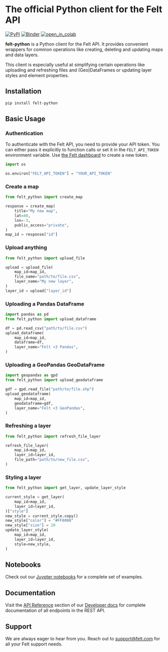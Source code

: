 # The official Python client for the Felt API

[![PyPI][pypi_badge]][pypi_link]
[![Binder][binder_badge]][binder_jupyterlab_url]
[![open_in_colab][colab_badge]][colab_notebook_link]

[pypi_badge]: https://badge.fury.io/py/felt-python.svg
[pypi_link]: https://pypi.org/project/felt-python/
[binder_badge]: https://mybinder.org/badge_logo.svg
[binder_jupyterlab_url]: https://mybinder.org/v2/gh/felt/felt-python/HEAD
[colab_badge]: https://colab.research.google.com/assets/colab-badge.svg
[colab_notebook_link]: https://colab.research.google.com/github/felt/felt-python/blob/main

**felt-python** is a Python client for the Felt API. It provides convenient wrappers for
common operations like creating, deleting and updating maps and data layers.

This client is especially useful at simplifying certain operations like uploading and
refreshing files and (Geo)DataFrames or updating layer styles and element properties.

## Installation

```bash
pip install felt-python
```

## Basic Usage

### Authentication

To authenticate with the Felt API, you need to provide your API token. You can either 
pass it explicitly to function calls or set it in the `FELT_API_TOKEN` environment variable.
Use [the Felt dashboard](https://felt.com/maps/latest/integrations) to create a new token.

```python
import os

os.environ["FELT_API_TOKEN"] = "YOUR_API_TOKEN"
```

### Create a map

```python
from felt_python import create_map

response = create_map(
    title="My new map",
    lat=40,
    lon=-3,
    public_access="private",
)
map_id = response["id"]
```

### Upload anything

```python
from felt_python import upload_file

upload = upload_file(
    map_id=map_id,
    file_name="path/to/file.csv",
    layer_name="My new layer",
)
layer_id = upload["layer_id"]
```

### Uploading a Pandas DataFrame
```python
import pandas as pd
from felt_python import upload_dataframe

df = pd.read_csv("path/to/file.csv")
upload_dataframe(
    map_id=map_id,
    dataframe=df,
    layer_name="Felt <3 Pandas",
)
```

### Uploading a GeoPandas GeoDataFrame
```python
import geopandas as gpd
from felt_python import upload_geodataframe

gdf = gpd.read_file("path/to/file.shp")
upload_geodataframe(
    map_id=map_id,
    geodataframe=gdf,
    layer_name="Felt <3 GeoPandas",
)
```

### Refreshing a layer
```python
from felt_python import refresh_file_layer

refresh_file_layer(
    map_id=map_id,
    layer_id=layer_id,
    file_path="path/to/new_file.csv",
)
```

### Styling a layer
```python
from felt_python import get_layer, update_layer_style

current_style = get_layer(
    map_id=map_id,
    layer_id=layer_id,
)["style"]
new_style = current_style.copy()
new_style["color"] = "#FF0000"
new_style["size"] = 20
update_layer_style(
    map_id=map_id,
    layer_id=layer_id,
    style=new_style,
)
```

## Notebooks
Check out our [Juypter notebooks](https://github.com/felt/felt-python/tree/main/notebooks) for a complete set of examples.

## Documentation

Visit the [API Reference](https://developers.felt.com/rest-api/api-reference) section
of our [Developer docs](https://developers.felt.com/) for complete documentation of all
endpoints in the REST API.

## Support
We are always eager to hear from you. Reach out to support@felt.com for all your Felt support needs.
